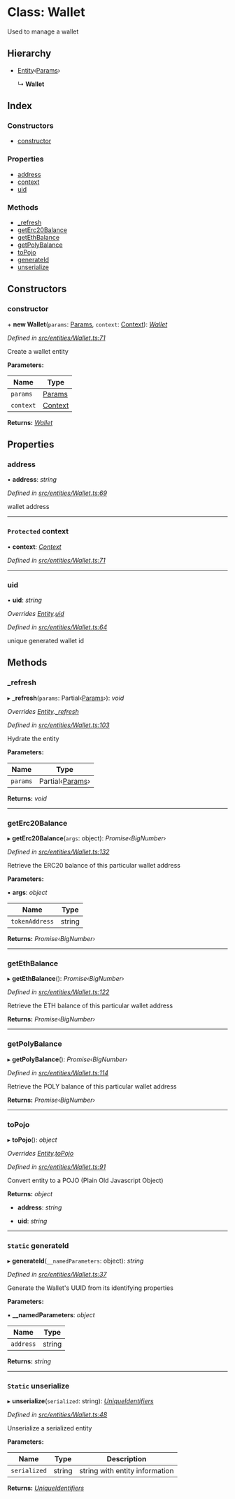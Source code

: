 # Class: Wallet

Used to manage a wallet

## Hierarchy

* [Entity](_entities_entity_.entity.md)‹[Params](../interfaces/_entities_wallet_.params.md)›

  ↳ **Wallet**

## Index

### Constructors

* [constructor](_entities_wallet_.wallet.md#constructor)

### Properties

* [address](_entities_wallet_.wallet.md#address)
* [context](_entities_wallet_.wallet.md#protected-context)
* [uid](_entities_wallet_.wallet.md#uid)

### Methods

* [_refresh](_entities_wallet_.wallet.md#_refresh)
* [getErc20Balance](_entities_wallet_.wallet.md#geterc20balance)
* [getEthBalance](_entities_wallet_.wallet.md#getethbalance)
* [getPolyBalance](_entities_wallet_.wallet.md#getpolybalance)
* [toPojo](_entities_wallet_.wallet.md#topojo)
* [generateId](_entities_wallet_.wallet.md#static-generateid)
* [unserialize](_entities_wallet_.wallet.md#static-unserialize)

## Constructors

###  constructor

\+ **new Wallet**(`params`: [Params](../interfaces/_entities_wallet_.params.md), `context`: [Context](_context_.context.md)): *[Wallet](_entities_wallet_.wallet.md)*

*Defined in [src/entities/Wallet.ts:71](https://github.com/PolymathNetwork/polymath-sdk/blob/45453ad/src/entities/Wallet.ts#L71)*

Create a wallet entity

**Parameters:**

Name | Type |
------ | ------ |
`params` | [Params](../interfaces/_entities_wallet_.params.md) |
`context` | [Context](_context_.context.md) |

**Returns:** *[Wallet](_entities_wallet_.wallet.md)*

## Properties

###  address

• **address**: *string*

*Defined in [src/entities/Wallet.ts:69](https://github.com/PolymathNetwork/polymath-sdk/blob/45453ad/src/entities/Wallet.ts#L69)*

wallet address

___

### `Protected` context

• **context**: *[Context](_context_.context.md)*

*Defined in [src/entities/Wallet.ts:71](https://github.com/PolymathNetwork/polymath-sdk/blob/45453ad/src/entities/Wallet.ts#L71)*

___

###  uid

• **uid**: *string*

*Overrides [Entity](_entities_entity_.entity.md).[uid](_entities_entity_.entity.md#abstract-uid)*

*Defined in [src/entities/Wallet.ts:64](https://github.com/PolymathNetwork/polymath-sdk/blob/45453ad/src/entities/Wallet.ts#L64)*

unique generated wallet id

## Methods

###  _refresh

▸ **_refresh**(`params`: Partial‹[Params](../interfaces/_entities_wallet_.params.md)›): *void*

*Overrides [Entity](_entities_entity_.entity.md).[_refresh](_entities_entity_.entity.md#abstract-_refresh)*

*Defined in [src/entities/Wallet.ts:103](https://github.com/PolymathNetwork/polymath-sdk/blob/45453ad/src/entities/Wallet.ts#L103)*

Hydrate the entity

**Parameters:**

Name | Type |
------ | ------ |
`params` | Partial‹[Params](../interfaces/_entities_wallet_.params.md)› |

**Returns:** *void*

___

###  getErc20Balance

▸ **getErc20Balance**(`args`: object): *Promise‹BigNumber›*

*Defined in [src/entities/Wallet.ts:132](https://github.com/PolymathNetwork/polymath-sdk/blob/45453ad/src/entities/Wallet.ts#L132)*

Retrieve the ERC20 balance of this particular wallet address

**Parameters:**

▪ **args**: *object*

Name | Type |
------ | ------ |
`tokenAddress` | string |

**Returns:** *Promise‹BigNumber›*

___

###  getEthBalance

▸ **getEthBalance**(): *Promise‹BigNumber›*

*Defined in [src/entities/Wallet.ts:122](https://github.com/PolymathNetwork/polymath-sdk/blob/45453ad/src/entities/Wallet.ts#L122)*

Retrieve the ETH balance of this particular wallet address

**Returns:** *Promise‹BigNumber›*

___

###  getPolyBalance

▸ **getPolyBalance**(): *Promise‹BigNumber›*

*Defined in [src/entities/Wallet.ts:114](https://github.com/PolymathNetwork/polymath-sdk/blob/45453ad/src/entities/Wallet.ts#L114)*

Retrieve the POLY balance of this particular wallet address

**Returns:** *Promise‹BigNumber›*

___

###  toPojo

▸ **toPojo**(): *object*

*Overrides [Entity](_entities_entity_.entity.md).[toPojo](_entities_entity_.entity.md#abstract-topojo)*

*Defined in [src/entities/Wallet.ts:91](https://github.com/PolymathNetwork/polymath-sdk/blob/45453ad/src/entities/Wallet.ts#L91)*

Convert entity to a POJO (Plain Old Javascript Object)

**Returns:** *object*

* **address**: *string*

* **uid**: *string*

___

### `Static` generateId

▸ **generateId**(`__namedParameters`: object): *string*

*Defined in [src/entities/Wallet.ts:37](https://github.com/PolymathNetwork/polymath-sdk/blob/45453ad/src/entities/Wallet.ts#L37)*

Generate the Wallet's UUID from its identifying properties

**Parameters:**

▪ **__namedParameters**: *object*

Name | Type |
------ | ------ |
`address` | string |

**Returns:** *string*

___

### `Static` unserialize

▸ **unserialize**(`serialized`: string): *[UniqueIdentifiers](../interfaces/_entities_wallet_.uniqueidentifiers.md)*

*Defined in [src/entities/Wallet.ts:48](https://github.com/PolymathNetwork/polymath-sdk/blob/45453ad/src/entities/Wallet.ts#L48)*

Unserialize a serialized entity

**Parameters:**

Name | Type | Description |
------ | ------ | ------ |
`serialized` | string | string with entity information  |

**Returns:** *[UniqueIdentifiers](../interfaces/_entities_wallet_.uniqueidentifiers.md)*

